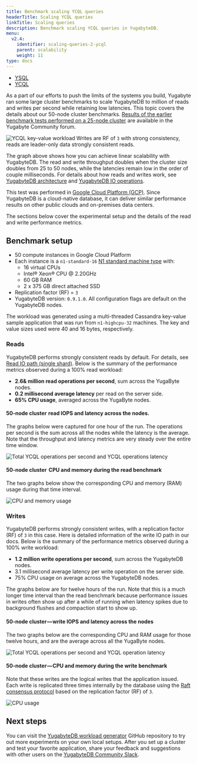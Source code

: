 ```yaml
---
title: Benchmark scaling YCQL queries
headerTitle: Scaling YCQL queries
linkTitle: Scaling queries
description: Benchmark scaling YCQL queries in YugabyteDB.
menu:
  v2.4:
    identifier: scaling-queries-2-ycql
    parent: scalability
    weight: 11
type: docs
---
```



<ul class="nav nav-tabs-alt nav-tabs-yb">

  <li >
    <a href="/preview/benchmark/scalability/scaling-queries-ysql" class="nav-link">
      <i class="icon-postgres" aria-hidden="true"></i>
      YSQL
    </a>
  </li>

  <li >
    <a href="/preview/benchmark/scalability/scaling-queries-ycql" class="nav-link active">
      <i class="icon-cassandra" aria-hidden="true"></i>
      YCQL
    </a>
  </li>

</ul>

As a part of our efforts to push the limits of the systems you build, Yugabyte ran some large cluster benchmarks to scale YugabyteDB to million of reads and writes per second while retaining low latencies. This topic covers the details about our 50-node cluster benchmarks. [Results of the earlier benchmark tests performed on a 25-node cluster](https://forum.yugabyte.com/t/large-cluster-perf-1-25-nodes/58) are available in the Yugabyte Community forum.

![YCQL key-value workload](/images/benchmark/scalability/key-value-workload-ycql.png)
Writes are RF of `3` with strong consistency, reads are leader-only data strongly consistent reads.

The graph above shows how you can achieve linear scalability with YugabyteDB. The read and write throughput doubles when the cluster size doubles from 25 to 50 nodes, while the latencies remain low in the order of couple milliseconds. For details about how reads and writes work, see [YugabyteDB architecture](../../../architecture/) and [YugabyteDB IO operations](../../../architecture/core-functions/).

This test was performed in [Google Cloud Platform (GCP)](https://cloud.google.com/gcp/). Since YugabyteDB is a cloud-native database, it can deliver similar performance results on other public clouds and on-premises data centers.

The sections below cover the experimental setup and the details of the read and write performance metrics.

## Benchmark setup

- 50 compute instances in Google Cloud Platform
- Each instance is a `n1-standard-16` [N1 standard machine type](https://cloud.google.com/compute/docs/machine-types#n1_standard_machine_types) with:
  - 16 virtual CPUs
  - Intel® Xeon® CPU @ 2.20GHz
  - 60 GB RAM
  - 2 x 375 GB direct attached SSD
- Replication factor (RF) = `3`
- YugabyteDB version: `0.9.1.0`. All configuration flags are default on the YugabyteDB nodes.

The workload was generated using a multi-threaded Cassandra key-value sample application that was run from `n1-highcpu-32` machines. The key and value sizes used were 40 and 16 bytes, respectively.

### Reads

YugabyteDB performs strongly consistent reads by default. For details, see [Read IO path (single shard)](../../../architecture/core-functions/read-path/). Below is the summary of the performance metrics observed during a 100% read workload:

- **2.6& million read operations per second**, sum across the YugaByte nodes.
- **0.2 millisecond average latency** per read on the server side.
- **65% CPU usage**, averaged across the YugaByte nodes.

#### 50-node cluster  read IOPS and latency across the nodes.

The graphs below were captured for one hour of the run. The operations per second is the sum across all the nodes while the latency is the average. Note that the throughput and latency metrics are very steady over the entire time window.

![Total YCQL operations per second and YCQL operations latency](/images/benchmark/scalability/total-cql-ops-per-sec-reads.png)

#### 50-node cluster   CPU and memory during the read benchmark

The two graphs below show the corresponding CPU and memory (RAM) usage during that time interval.

![CPU and memory usage](/images/benchmark/scalability/cpu-usage-reads-ycql.png)

### Writes

YugabyteDB performs strongly consistent writes, with a replication factor (RF) of `3` in this case. Here is detailed information of the write IO path in our docs. Below is the summary of the performance metrics observed during a 100% write workload:

- **1.2 million write operations per second**, sum across the YugabyteDB nodes.
- 3.1 millisecond average latency per write operation on the server side.
- 75% CPU usage on average across the YugabyteDB nodes.

The graphs below are for twelve hours of the run. Note that this is a much longer time interval than the read benchmark because performance issues in writes often show up after a while of running when latency spikes due to background flushes and compaction start to show up.

#### 50-node cluster — write IOPS and latency across the nodes

The two graphs below are the corresponding CPU and RAM usage for those twelve hours, and are the average across all the YugaByte nodes.

![Total YCQL operations per second and YCQL operation latency](/images/benchmark/scalability/total-cql-ops-per-sec-writes-ycql.png)

#### 50-node cluster — CPU and memory during the write benchmark

Note that these writes are the logical writes that the application issued. Each write is replicated three times internally by the database using the [Raft consensus protocol](https://raft.github.io/) based on the replication factor (RF) of `3`.

![CPU usage](/images/benchmark/scalability/cpu-usage-writes-ycql.png)

## Next steps

You can visit the [YugabyteDB workload generator](https://github.com/yugabyte/yb-sample-apps) GitHub repository to try out more experiments on your own local setups. After you set up a cluster and test your favorite application, share your feedback and suggestions with other users on the [YugabyteDB Community Slack]({{<slack-invite>}}).
